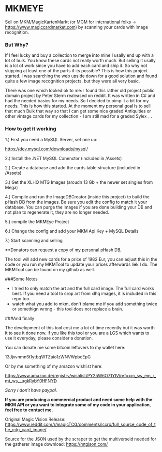 # MKMEYE

Sell on MKM/MagicKartenMarkt (or MCM for international folks -> https://www.magiccardmarket.com) by scanning your cards with image recognition.

### But Why?

If I feel lucky and buy a collection to merge into mine I usally end up with a lot of bulk. You know these cards not really worth much. But selling it usally is a lot of work since you have to add each card and ship it. So why not skipping at least one of the parts if its possible? This is how this project started. I was searching the web upside down for a good solution and found quite a few image recognition projects, but they were all very basic. 

There was one which looked ok to me: I found this rather old project public domain project by Peter Sterm realeased on reddit. It was written in C# and had the needed basics for my needs. So I decided to pimp it a bit for my needs. This is how this started. At the moment my personal goal is to sell that much Bulk that way so that I can get some nice graded Antiquities or other vintage cards for my collection - I am still mad for a graded Sylex *_* .

### How to get it working

1.) First you need a MySQL Server, set one up:

https://dev.mysql.com/downloads/mysql/

2.) Install the .NET MySQL Conenctor (included in /Assets)

2.) Create a database and add the cards table structure (included in /Assets)

3.) Get the XLHQ MTG Images (aroudn 13 Gb + the newer set singles from Mega) 

4.) Compile and run the ImageDBCreator (inside this project) to build the pHash DB from the images. Be sure you edit the config to match it your database. You can purge the images if you are done building your DB and not plan to regenerate it, they are no longer needed. 

5.) compile the MKMEye Project

6.) Change the config and add your MKM Api Key + MySQL Details

7.) Start scanning and selling

**Donators can request a copy of my personal pHash DB.

The tool will add new cards for a price of 1982 Eur, you can adjust this in the code or you run my MKMTool to update your prices afterwards liek I do. The MKMTool can be found on my github as well.

###Some Notes

- I tried to only match the art and the full card image. The full card works best. If you need a tool to crop art from xlhq images, it is included in this repo too.
- watch what you add to mkm, don't blame me if you add something twice or somethign wrong - this tool does not replace a brain.

###And finally

The development of this tool cost me a lot of time recently but it was worth it to see it done now. If you like this tool or you are a LGS which wants to use it everyday, please consider a donation.

You can donate me some bitcoin leftovers to my wallet here:

13Jjvvnmn6t1ytbqWTZaio1zWNVWpbcEpG

Or by me something of my amazon wishlist here:

https://www.amazon.de/registry/wishlist/PY25W6O71YIV/ref=cm_sw_em_r_mt_ws__ugkRybY0HFNYD

*Sorry I don’t have paypal.*

**If you are producing a commercial product and need some help with the MKM API or you want to integrate some of my code in your application, feel free to contact me.**

Original Magic Vision Release:
https://www.reddit.com/r/magicTCG/comments/lccrx/full_source_code_of_the_mtg_card_image/

Source for the JSON used by the scraper to get the multiverseid needed for the gatherer image download:
https://mtgjson.com/
